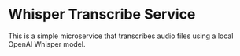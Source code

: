 # Whisper Transcribe Service

This is a simple microservice that transcribes audio files using a local OpenAI Whisper model.


